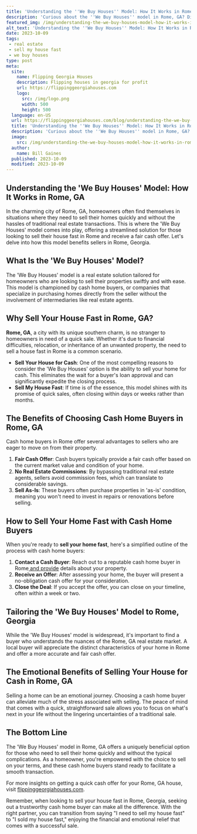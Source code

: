 ```yaml
---
title: 'Understanding the ''We Buy Houses'' Model: How It Works in Rome, GA'
description: 'Curious about the ''We Buy Houses'' model in Rome, GA? Discover how it works and gain insights into this real estate phenomenon.'
featured_img: /img/understanding-the-we-buy-houses-model-how-it-works-in-rome-ga.webp
alt_text: 'Understanding the ''We Buy Houses'' Model: How It Works in Rome, GA'
date: 2023-10-09
tags:
 - real estate
 - sell my house fast
 - we buy houses
type: post
meta:
  site:
    name: Flipping Georgia Houses
    description: Flipping houses in georgia for profit
    url: https://flippinggeorgiahouses.com
    logo:
      src: /img/logo.png
      width: 500
      height: 500
  language: en-US
  url: https://flippinggeorgiahouses.com/blog/understanding-the-we-buy-houses-model-how-it-works-in-rome-ga
  title: 'Understanding the ''We Buy Houses'' Model: How It Works in Rome, GA'
  description: 'Curious about the ''We Buy Houses'' model in Rome, GA? Discover how it works and gain insights into this real estate phenomenon.'
  image:
    src: /img/understanding-the-we-buy-houses-model-how-it-works-in-rome-ga.webp
  author:
    name: Bill Gaines
  published: 2023-10-09
  modified: 2023-10-09
---
```



## Understanding the 'We Buy Houses' Model: How It Works in Rome, GA

In the charming city of Rome, GA, homeowners often find themselves in situations where they need to sell their homes quickly and without the hassles of traditional real estate transactions. This is where the 'We Buy Houses' model comes into play, offering a streamlined solution for those looking to sell their house fast in Rome and receive a fair cash offer. Let's delve into how this model benefits sellers in Rome, Georgia.

## What Is the 'We Buy Houses' Model?

The 'We Buy Houses' model is a real estate solution tailored for homeowners who are looking to sell their properties swiftly and with ease. This model is championed by cash home buyers, or companies that specialize in purchasing homes directly from the seller without the involvement of intermediaries like real estate agents.

## Why Sell Your House Fast in Rome, GA?

**Rome, GA**, a city with its unique southern charm, is no stranger to homeowners in need of a quick sale. Whether it's due to financial difficulties, relocation, or inheritance of an unwanted property, the need to sell a house fast in Rome is a common scenario.
  - **Sell Your House for Cash**: One of the most compelling reasons to consider the 'We Buy Houses' option is the ability to sell your home for cash. This eliminates the wait for a buyer's loan approval and can significantly expedite the closing process.
  - **Sell My House Fast**: If time is of the essence, this model shines with its promise of quick sales, often closing within days or weeks rather than months.

## The Benefits of Choosing Cash Home Buyers in Rome, GA

Cash home buyers in Rome offer several advantages to sellers who are eager to move on from their property.

1. **Fair Cash Offer**: Cash buyers typically provide a fair cash offer based on the current market value and condition of your home.
2. **No Real Estate Commissions**: By bypassing traditional real estate agents, sellers avoid commission fees, which can translate to considerable savings.
3. **Sell As-Is**: These buyers often purchase properties in 'as-is' condition, meaning you won't need to invest in repairs or renovations before selling.

## How to Sell Your Home Fast with Cash Home Buyers

When you're ready to **sell your home fast**, here's a simplified outline of the process with cash home buyers:

1. **Contact a Cash Buyer**: Reach out to a reputable cash home buyer in Rome[  and   provide](https://flippinggeorgiahouses.com/blog/maximizing-profit-tips-for-selling-your-home-fast-in-rome-ga) details about your property.
2. **Receive an Offer**: After assessing your home, the buyer will present a no-obligation cash offer for your consideration.
3. **Close the Deal**: If you accept the offer, you can close on your timeline, often within a week or two.

## Tailoring the 'We Buy Houses' Model to Rome, Georgia

While the 'We Buy Houses' model is widespread, it's important to find a buyer who understands the nuances of the Rome, GA real estate market. A local buyer will appreciate the distinct characteristics of your home in Rome and offer a more accurate and fair cash offer.

## The Emotional Benefits of Selling Your House for Cash in Rome, GA

Selling a home can be an emotional journey. Choosing a cash home buyer can alleviate much of the stress associated with selling. The peace of mind that comes with a quick, straightforward sale allows you to focus on what's next in your life without the lingering uncertainties of a traditional sale.

## The Bottom Line

The 'We Buy Houses' model in Rome, GA offers a uniquely beneficial option for those who need to sell their home quickly and without the typical complications. As a homeowner, you're empowered with the choice to sell on your terms, and these cash home buyers stand ready to facilitate a smooth transaction.

For more insights on getting a quick cash offer for your Rome, GA house, visit [flippinggeorgiahouses.com](https://flippinggeorgiahouses.com/blog/quick-cash-offer-for-your-rome-ga-house-we-buy-houses).

Remember, when looking to sell your house fast in Rome, Georgia, seeking out a trustworthy cash home buyer can make all the difference. With the right partner, you can transition from saying "I need to sell my house fast" to "I sold my house fast," enjoying the financial and emotional relief that comes with a successful sale.